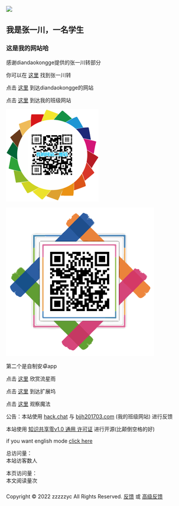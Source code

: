 ![](http://www.akuziti.com/cache/165259909045719.png)
## 我是张一川，一名学生

### 这是我的网站哈

感谢diandaokongge提供的张一川转部分

你可以在
[这里](https://zzzzzyc.github.io/zyc)
找到张一川转

点击
[这里](https://diandaokongge.github.io)
到达diandaokongge的网站

点击
[这里](http://bjjh201703.com)
到达我的班级网站

![](https://raw.githubusercontent.com/zzzzzyc/zzzzzyc.github.io/main/%E4%B8%8B%E8%BD%BD.png)

![](https://raw.githubusercontent.com/zzzzzyc/zzzzzyc.github.io/main/zycapp.png)

第二个是自制安卓app

点击
[这里](54188)
欣赏流星雨

点击
[这里](hub)
到达扩展坞

点击
[这里](qwq)
观察魔法

公告：本站使用
[hack.chat](https://beta.hack.chat/?zzzzzyc.github.io_chat)
与
[bjjh201703.com](http://bjjh201703.com/col.jsp?id=121)
(我的班级网站)
进行反馈

本站使用
[知识共享零v1.0 通用 许可证](https://choosealicense.com/licenses/cc0-1.0/)
进行开源(比颠倒空格的好)

if you want english mode
[click here](/README_en)

<script type="text/javascript" src="busuanzi.js"></script>    
<script async src="//busuanzi.ibruce.info/busuanzi/2.3/busuanzi.pure.mini.js">
</script>  


总访问量：  
<span id="busuanzi_container_site_uv">
  本站访客数<span id="busuanzi_value_site_uv"></span>人
</span>

本页访问量：  
<span id="busuanzi_container_page_pv">
  本文阅读量<span id="busuanzi_value_page_pv"></span>次
</span>

### <span id="runtime_span"></span><script type="text/javascript">function show_runtime(){window.setTimeout("show_runtime()",1000);X=new Date("04/27/2022 21:04:00");Y=new Date();T=(Y.getTime()-X.getTime());M=24*60*60*1000;a=T/M;A=Math.floor(a);b=(a-A)*24;B=Math.floor(b);c=(b-B)*60;C=Math.floor((b-B)*60);D=Math.floor((c-C)*60);runtime_span.innerHTML="本站已运行: "+A+"天"+B+"小时"+C+"分"+D+"秒"}show_runtime();</script> 

Copyright © 2022 zzzzzyc All Rights Reserved. 
[反馈](http://bjjh201703.com/col.jsp?id=121)
或
[高级反馈](https://beta.hack.chat/?zzzzzyc.github.io_chat)
